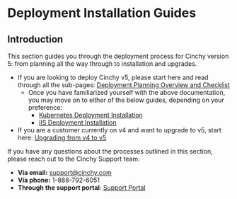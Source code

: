 # Deployment Installation Guides

## Introduction

This section guides you through the deployment process for Cinchy version 5: from planning all the way through to installation and upgrades.

* If you are looking to deploy Cinchy v5, please start here and read through all the sub-pages: [Deployment Planning Overview and Checklist](deployment-planning-overview-and-checklist/)
  * Once you have familiarized yourself with the above documentation, you may move on to either of the below guides, depending on your preference:
    * [Kubernetes Deployment Installation](kubernetes-deployment-installation/)
    * [IIS Deployment Installation](iis-deployment-platform-installation.md)
* If you are a customer currently on v4 and want to upgrade to v5, start here: [Upgrading from v4 to v5](../upgrade-guides/upgrading-from-v4-to-v5.md)

If you have any questions about the processes outlined in this section, please reach out to the Cinchy Support team:

* **Via email:** support@cinchy.com
* **Via phone:** 1-888-792-6051
* **Through the support portal**: [Support Portal](https://support.cinchy.com/)
